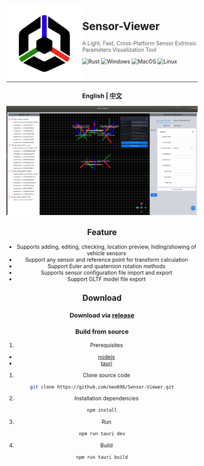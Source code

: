 <img width="200px" src="public/icon.png" align="left"/>

# Sensor-Viewer

> A Light, Fast, Cross-Platform Sensor Extrinsic Parameters Visualization Tool

![Rust](https://img.shields.io/badge/-Rust-orange?logo=rust&logoColor=white)
![Windows](https://img.shields.io/badge/-Windows-blue?logo=windows&logoColor=white)
![MacOS](https://img.shields.io/badge/-macOS-black?&logo=apple&logoColor=white)
![Linux](https://img.shields.io/badge/-Linux-yellow?logo=linux&logoColor=white)

<br/>
<hr/>
<div align="center">

<h3>English | <a href='./README.zh_CN.md'>中文</a></h3>

![screenshoot](./screenshot.jpg)

## Feature

-   Supports adding, editing, checking, location preview, hiding/showing of vehicle sensors
-   Support any sensor and reference point for transform calculation
-   Support Euler and quaternion rotation methods
-   Supports sensor configuration file import and export
-   Support GLTF model file export

## Download

### Download via [release](https://github.com/neo896/Sensor-Viewer/releases)

### Build from source

1. Prerequisites

-   [nodejs](https://nodejs.org/en)
-   [tauri](https://tauri.app/v1/guides/getting-started/prerequisites)

1. Clone source code

```bash
git clone https://github.com/neo896/Sensor-Viewer.git
```

2. Installation dependencies

```bash
npm install
```

3. Run

```bash
npm run tauri dev
```

4. Build

```bash
npm run tauri build
```
